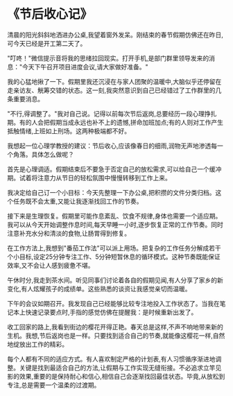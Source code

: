 # 《节后收心记》

清晨的阳光斜斜地洒进办公桌,我望着窗外发呆。刚结束的春节假期仿佛还在昨日,可今天已经是开工第二天了。

"叮咚！"微信提示音将我的思绪拉回现实。打开手机,是部门群里领导发来的消息："今天下午召开项目进度会议,请大家做好准备。"

我的心猛地揪了一下。假期里我还沉浸在与家人团聚的温暖中,大脑似乎还停留在走亲访友、觥筹交错的状态。这一刻,我突然意识到自己已经错过了工作群里的几条重要消息。

"不行,得调整了。"我对自己说。记得以前每次节后返岗,总要经历一段心理挣扎期。有的人会把假期当成永远也补不上的遗憾,拼命加班加点;有的人则对工作产生抵触情绪,上班如上刑场。这两种极端都不好。

我想起一位心理学教授的建议：节后收心,应该像春日的细雨,润物无声地渗透每一个角落。具体怎么做呢？

首先是心理调适。假期结束后不要急于否定自己的放松需求,可以给自己一个缓冲期。试着将注意力从节日的轻松氛围中慢慢转移到工作上来。

我决定给自己订一个小目标：今天先整理一下办公桌,把积攒的文件分类归档。这个任务既不会太重,又能让我逐渐找回工作的节奏。


接下来是生理恢复。假期里可能作息紊乱、饮食不规律,身体也需要一个适应期。我可以从今天开始调整作息时间,每天早睡一小时,逐步恢复正常的工作节奏。同时注意补充水分和清淡的食物,让肠胃得到修复。

在工作方法上,我想到"番茄工作法"可以派上用场。把复杂的工作任务分解成若干个小目标,设定25分钟专注工作、5分钟短暂休息的循环模式。这种节奏既能保证效率,又不会让人感到疲惫不堪。

午休时分,我走到茶水间。听见同事们讨论着各自的假期见闻,有人分享了家乡的新变化,有人炫耀孩子的成绩单。这些熟悉的谈资让我感觉亲切而温暖。

下午的会议如期召开。我发现自己已经能够比较专注地投入工作状态了。当我在笔记本上快速记录要点时,手指的感觉仿佛在提醒我：是时候重新出发了。

收工回家的路上,我看到街边的樱花开得正艳。春天总是这样,不声不响地带来新的生机。我想,节后返岗也是一样。只要找到适合自己的节奏,就能像这樱花一样,自然地绽放出工作的精彩。

每个人都有不同的适应方式。有人喜欢制定严格的计划表,有人习惯循序渐进地调整。关键是找到最适合自己的方法,让假期与工作实现无缝衔接。不必追求立竿见影的效果,重要的是保持耐心和信心,相信自己会逐渐找回最佳状态。毕竟,从放松到专注,总是需要一个温柔的过渡期。
